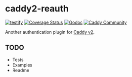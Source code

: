 # caddy2-reauth

[![testify](https://github.com/argylelabcoat/caddy2-reauth/workflows/testify/badge.svg?branch=master)](https://github.com/argylelabcoat/caddy2-reauth/actions/)
[![Coverage Status](https://coveralls.io/repos/github/argylelabcoat/caddy2-reauth/badge.svg?branch=master)](https://coveralls.io/github/argylelabcoat/caddy2-reauth?branch=master)
[![Godoc](https://img.shields.io/badge/godoc-reference-blue.svg)](https://pkg.go.dev/github.com/argylelabcoat/caddy2-reauth)
[![Caddy Community](https://img.shields.io/badge/community-forum-ff69b4.svg)](https://caddy.community)

Another authentication plugin for [Caddy v2](https://github.com/caddyserver/caddy).

## TODO

* Tests
* Examples
* Readme
